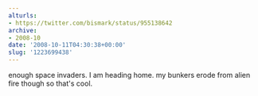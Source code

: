 ```yaml
---
alturls:
- https://twitter.com/bismark/status/955138642
archive:
- 2008-10
date: '2008-10-11T04:30:38+00:00'
slug: '1223699438'
---
```


enough space invaders. I am heading home. my bunkers erode from alien fire though so that's cool.

